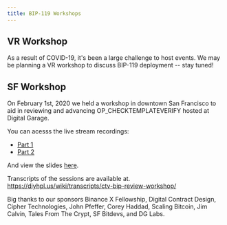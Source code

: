 ```yaml
---
title: BIP-119 Workshops
---
```


## VR Workshop

As a result of COVID-19, it's been a large challenge to host events. We may be
planning a VR workshop to discuss BIP-119 deployment -- stay tuned!

## SF Workshop
On February 1st, 2020 we held a workshop in downtown San Francisco to aid in reviewing and
advancing OP_CHECKTEMPLATEVERIFY hosted at Digital Garage.

You can acesss the live stream recordings:
- [Part 1](https://twitter.com/JeremyRubin/status/1223672458516938752)
- [Part 2](https://twitter.com/JeremyRubin/status/1223729378946715648)

And view the slides [here](https://docs.google.com/presentation/d/e/2PACX-1vT9X5WNkGhBgctGezMYx7-RBu2iikMbTrKiv3uyDqB7_vkNgxmKsyS9zMquFhBT19sV5tgLQp5njcip/pub?start=false&loop=false&delayms=3000).

Transcripts of the sessions are available at. https://diyhpl.us/wiki/transcripts/ctv-bip-review-workshop/

Big thanks to our sponsors Binance X Fellowship, Digital Contract Design, Cipher
Technologies, John Pfeffer, Corey Haddad, Scaling Bitcoin, Jim Calvin, Tales
From The Crypt, SF Bitdevs, and DG Labs.

